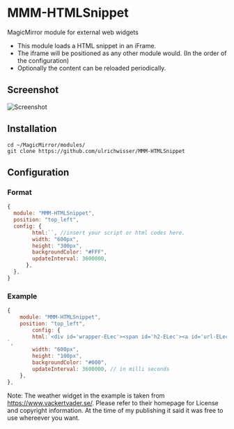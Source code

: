 # MMM-HTMLSnippet
MagicMirror module for external web widgets

- This module loads a HTML snippet in an iFrame. 
- The iframe will be positioned as any other module would. (In the order of the configuration)
- Optionally the content can be reloaded periodically.

## Screenshot
![Screenshot](https://github.com/ulrichwisser/MMM-HTMLSnippet/blob/master/HTMLsnippet-screenshot-weather1.png?raw=true)

## Installation
```shell
cd ~/MagicMirror/modules/
git clone https://github.com/ulrichwisser/MMM-HTMLSnippet
```

## Configuration
### Format
```javascript
{
  module: "MMM-HTMLSnippet",
  position: "top_left",
  config: {
        html:``, //insert your script or html codes here.
        width: "600px",
        height: "300px",
        backgroundColor: "#FFF",
        updateInterval: 3600000,
      },
  },
}
```

### Example
```javascript
{
    module: "MMM-HTMLSnippet",
    position: "top_left",
        config: {
        html:`<div id='wrapper-ELec'><span id='h2-ELec'><a id='url-ELec' href="//www.vackertvader.se/täby-erikslund">Vädret i Erikslund</a></span><div id='load-ELec'></div><a id='url_detail-ELec' href="//www.vackertvader.se/täby-erikslund">Detaljerad väderprognos</a></div><script type="text/javascript" src="//widget.vackertvader.se/widgetv3/widget_request/90247681779?bgcolor=000000&border=none&days=5&key=-ELec&lang=&maxtemp=yes&size=x120&textcolor=ffffff&unit=C&wind=yes" charset="utf-8"></script>
`,
        width: "600px",
        height: "100px",
        backgroundColor: "#000",
        updateInterval: 3600000, // in milli seconds
    },
},

```

Note: The weather widget in the example is taken from https://www.vackertvader.se/. Please refer to their homepage for License and copyright information. At the time of my publishing it said it was free to use whereever you want.
